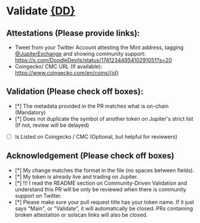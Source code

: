 # Validate [{DD}](https://solscan.io/token/3XJe9kn4xqKpX94DB5oRz6LvLv3zfqVL59SQs7A19mcP)

## Attestations (Please provide links):
- Tweet from your Twitter Account attesting the Mint address, tagging [@JupiterExchange](https://twitter.com/JupiterExchange) and showing community support: https://x.com/DoodleDevils/status/1741234495410291051?s=20
- Coingecko/ CMC URL (If available): https://www.coingecko.com/en/coins/{id}

## Validation (Please check off boxes):
- [*] The metadata provided in the PR matches what is on-chain (Mandatory)
- [*] Does not duplicate the symbol of another token on Jupiter's strict list (If not, review will be delayed)
- [ ] Is Listed on Coingecko / CMC (Optional, but helpful for reviewers)  

## Acknowledgement (Please check off boxes)
- [*] My change matches the format in the file (no spaces between fields).
- [*] My token is already live and trading on Jupiter.
- [*] !!! I read the README section on Community-Driven Validation and understand this PR will be only be reviewed when there is community support on Twitter.
- [*] Please make sure your pull request title has your token name. If it just says "Main", or "Validate", it will automatically be closed. PRs containing broken attestation or solscan links will also be closed.
